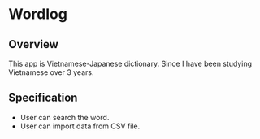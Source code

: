 # Wordlog
## Overview
This app is Vietnamese-Japanese dictionary.
Since I have been studying Vietnamese over 3 years.

## Specification
- User can search the word.
- User can import data from CSV file.
